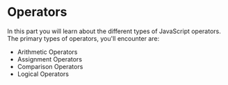 # Operators

In this part you will learn about the different types of JavaScript operators. The primary types of operators, you'll encounter are:

- Arithmetic Operators
- Assignment Operators
- Comparison Operators
- Logical Operators
